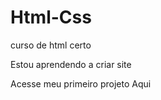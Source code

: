 # Html-Css
 curso de html certo

Estou aprendendo a criar site

Acesse meu primeiro projeto
<a ref="https://minhokko.github.io/Html-Css/Exercicio/021/index.html">Aqui</a>